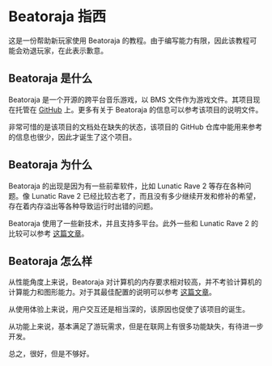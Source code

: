 # Beatoraja 指西

这是一份帮助新玩家使用 Beatoraja 的教程。由于编写能力有限，因此该教程可能会劝退玩家，在此表示歉意。

## Beatoraja 是什么

Beatoraja 是一个开源的跨平台音乐游戏，以 BMS 文件作为游戏文件。其项目现在托管在 [GitHub](https://github.com/exch-bms2/beatoraja) 上。更多有关于 Beatoraja 的信息可以参考该项目的说明文件。

非常可惜的是该项目的文档处在缺失的状态，该项目的 GitHub 仓库中能用来参考的信息也很少，因此才诞生了这个项目。

## Beatoraja 为什么

Beatoraja 的出现是因为有一些前辈软件，比如 Lunatic Rave 2 等存在各种问题。像 Lunatic Rave 2 已经比较古老了，而且没有多少继续开发和修补的希望，存在着内存溢出等各种导致运行时出错的问题。

Beatoraja 使用了一些新技术，并且支持多平台。此外一些和 Lunatic Rave 2 的比较可以参考 [这篇文章](https://desout2.tk/lr2-comparison-ad/)。

## Beatoraja 怎么样

从性能角度上来说，Beatoraja 对计算机的内存要求相对较高，并不考验计算机的计算能力和图形能力。对于其最佳配置的说明可以参考 [这篇文章](https://desout2.tk/question-beatoraja/)。

从使用体验上来说，用户交互还是相当深的，该原因也促使了该项目的诞生。

从功能上来说，基本满足了游玩需求，但是在联网上有很多功能缺失，有待进一步开发。

总之，很好，但是不够好。

